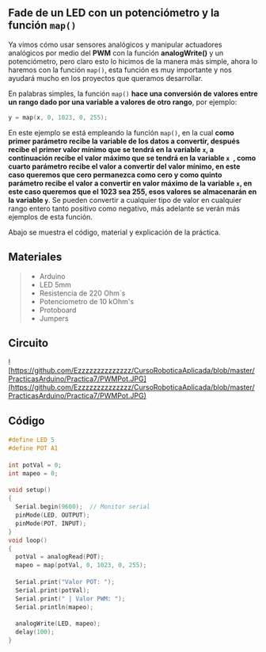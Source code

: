 ## Fade de un LED con un potenciómetro y la función ``map()``

Ya vimos cómo usar sensores analógicos y manipular actuadores analógicos por medio del **PWM** con la función **analogWrite()** y un potenciómetro, pero claro esto lo hicimos de la manera más simple, ahora lo haremos con la función ``map()``, esta función es muy importante y nos ayudará mucho en los proyectos que queramos desarrollar. 

En palabras simples, la función ``map()`` **hace una conversión de valores entre un rango dado por una variable a valores de otro rango**, por ejemplo:

```c
y = map(x, 0, 1023, 0, 255);
```
En este ejemplo se está empleando la función ``map()``, en la cual **como primer parámetro recibe la variable de los datos a convertir, después recibe el primer valor mínimo que se tendrá en la variable ``x``, a continuación recibe el valor máximo que se tendrá en la variable ``x ``, como cuarto parámetro recibe el valor a convertir del valor mínimo, en este caso queremos que cero permanezca como cero y como quinto parámetro recibe el valor a convertir en valor máximo de la variable ``x``, en este caso queremos que el 1023 sea 255, esos valores se almacenarán en la variable ``y``**. Se pueden convertir a cualquier tipo de valor en cualquier rango entero tanto positivo como negativo, más adelante se verán más ejemplos de esta función. 

Abajo se muestra el código, material y explicación de la práctica.

## Materiales
> - Arduino
> - LED 5mm 
> - Resistencia de 220 Ohm´s
> - Potenciometro de 10 kOhm's
> - Protoboard
> - Jumpers

## Circuito
![https://github.com/Ezzzzzzzzzzzzzz/CursoRoboticaAplicada/blob/master/PracticasArduino/Practica7/PWMPot.JPG](https://github.com/Ezzzzzzzzzzzzzz/CursoRoboticaAplicada/blob/master/PracticasArduino/Practica7/PWMPot.JPG)


## Código
```c
#define LED 5
#define POT A1

int potVal = 0;
int mapeo = 0;

void setup()
{
  Serial.begin(9600);  // Monitor serial
  pinMode(LED, OUTPUT);
  pinMode(POT, INPUT);
}
void loop()
{
  potVal = analogRead(POT);
  mapeo = map(potVal, 0, 1023, 0, 255);
  
  Serial.print("Valor POT: ");
  Serial.print(potVal);
  Serial.print(" | Valor PWM: ");
  Serial.println(mapeo);
  
  analogWrite(LED, mapeo);
  delay(100);
}
```
<!--stackedit_data:
eyJoaXN0b3J5IjpbLTc1NTg4MDEyNV19
-->